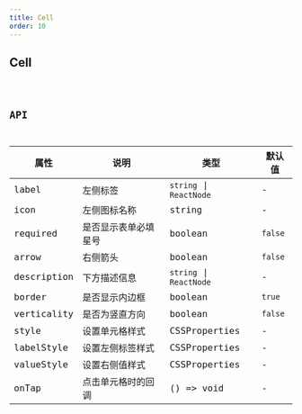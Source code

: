 ```yaml
---
title: Cell
order: 10
---
```


## Cell

<code src="./cell/index.tsx" />

## API

| 属性 | 说明 | 类型 | 默认值 |
| --- | --- | ---- | --- |
| label | 左侧标签 | `string` \| `ReactNode` | - |
| icon | 左侧图标名称 | string | - |
| required | 是否显示表单必填星号 | boolean | `false` |
| arrow | 右侧箭头 | boolean | `false` |
| description | 下方描述信息 | `string` \| `ReactNode` | - |
| border | 是否显示内边框 | boolean | `true` |
| verticality | 是否为竖直方向 | boolean | `false` |
| style | 设置单元格样式 | CSSProperties | - |
| labelStyle | 设置左侧标签样式 | CSSProperties | - |
| valueStyle | 设置右侧值样式 | CSSProperties | - |
| onTap | 点击单元格时的回调 | () => void | - |

